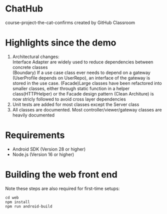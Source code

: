 # ChatHub
course-project-the-cat-confirms created by GitHub Classroom

# Highlights since the demo
1. Architectural changes: \
Interface Adapter are widely used to reduce dependencies between concrete classes\
(Boundary) If a use case class ever needs to depend on a gateway (UserProfile depends on UserRepo), an interface of the gateway is stored in the use case.
(Facade)Large classes have been refactored into smaller classes, either through static function in a helper class(HTTPHelper) or the Facade design pattern
(Clean Architure) is now stricly followed to avoid cross layer dependencies
2. Unit tests are added for most classes except the Server class
3. All classes are documented. Most controller/viewer/gateway classes are heavily documented

# Requirements
* Android SDK (Version 28 or higher)
* Node.js (Version 16 or higher)

# Building the web front end
Note these steps are also required for first-time setups:
```
cd web
npm install
npm run android-build
```
